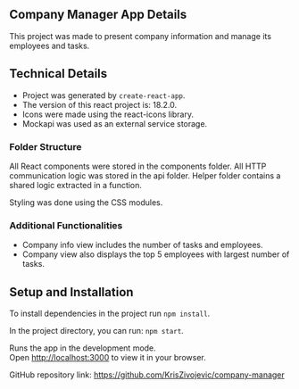 ## Company Manager App Details

This project was made to present company information and manage its employees and tasks.

## Technical Details

- Project was generated by `create-react-app`.
- The version of this react project is: 18.2.0.
- Icons were made using the react-icons library.
- Mockapi was used as an external service storage.

### Folder Structure

All React components were stored in the components folder. All HTTP communication logic was stored in the api folder. Helper folder contains a shared logic extracted in a function.

Styling was done using the CSS modules.

### Additional Functionalities

- Company info view includes the number of tasks and employees.
- Company view also displays the top 5 employees with largest number of tasks.

## Setup and Installation

To install dependencies in the project run `npm install`.

In the project directory, you can run: `npm start`.

Runs the app in the development mode.\
Open [http://localhost:3000](http://localhost:3000) to view it in your browser.

GitHub repository link:
https://github.com/KrisZivojevic/company-manager

